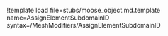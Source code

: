!template load file=stubs/moose_object.md.template name=AssignElementSubdomainID syntax=/MeshModifiers/AssignElementSubdomainID